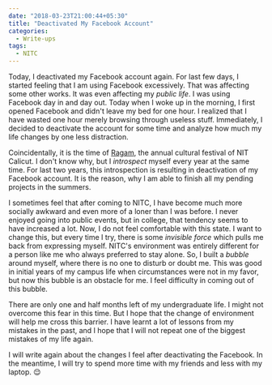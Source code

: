```yaml
---
date: "2018-03-23T21:00:44+05:30"
title: "Deactivated My Facebook Account"
categories:
  - Write-ups
tags:
  - NITC
---
```


Today, I deactivated my Facebook account again. For last few days, I started feeling that I am using Facebook excessively. That was affecting some other works. It was even affecting my *public life*. I was using Facebook day in and day out. Today when I woke up in the morning, I first opened Facebook and didn't leave my bed for one hour. I realized that I have wasted one hour merely browsing through useless stuff. Immediately, I decided to deactivate the account for some time and analyze how much my life changes by one less distraction.

Coincidentally, it is the time of [Ragam](http://ragam.org.in/Main/), the annual cultural festival of NIT Calicut. I don't know why, but I *introspect* myself every year at the same time. For last two years, this introspection is resulting in deactivation of my Facebook account. It is the reason, why I am able to finish all my pending projects in the summers.

I sometimes feel that after coming to NITC, I have become much more socially awkward and even more of a loner than I was before. I never enjoyed going into public events, but in college, that tendency seems to have increased a lot. Now, I do not feel comfortable with this state. I want to change this, but every time I try, there is some *invisible force* which pulls me back from expressing myself. NITC's environment was entirely different for a person like me who always preferred to stay alone. So, I built a *bubble* around myself, where there is no one to disturb or doubt me. This was good in initial years of my campus life when circumstances were not in my favor, but now this bubble is an obstacle for me. I feel difficulty in coming out of this bubble.

There are only one and half months left of my undergraduate life. I might not overcome this fear in this time. But I hope that the change of environment will help me cross this barrier. I have learnt a lot of lessons from my mistakes in the past, and I hope that I will not repeat one of the biggest mistakes of my life again.

I will write again about the changes I feel after deactivating the Facebook. In the meantime, I will try to spend more time with my friends and less with my laptop. :relieved:
